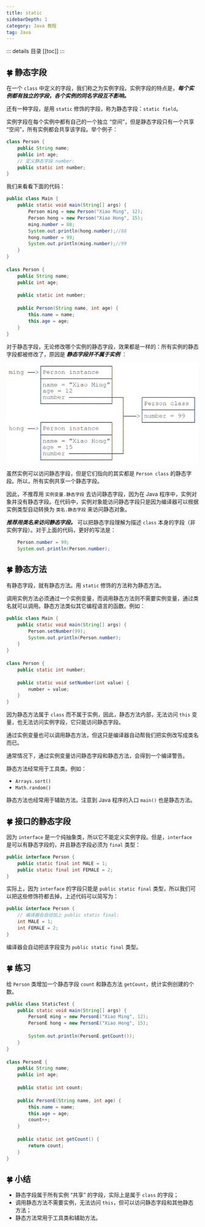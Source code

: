 ```yaml
---
title: static
sidebarDepth: 1
category: Java 教程
tag: Java
---
```


::: details 目录
[[toc]]
:::

## 🍀 静态字段

在一个 `class` 中定义的字段，我们称之为实例字段。实例字段的特点是，**_每个实例都有独立的字段，各个实例的同名字段互不影响。_**

还有一种字段，是用 `static` 修饰的字段，称为静态字段：`static field`。

实例字段在每个实例中都有自己的一个独立 “空间”，但是静态字段只有一个共享 “空间”，所有实例都会共享该字段。举个例子：

```java
class Person {
    public String name;
    public int age;
    // 定义静态字段 number:
    public static int number;
}
```

我们来看看下面的代码：

```java
public class Main {
    public static void main(String[] args) {
        Person ming = new Person("Xiao Ming", 12);
        Person hong = new Person("Xiao Hong", 15);
        ming.number = 88;
        System.out.println(hong.number);//88
        hong.number = 99;
        System.out.println(ming.number);//99
    }
}

class Person {
    public String name;
    public int age;

    public static int number;

    public Person(String name, int age) {
        this.name = name;
        this.age = age;
    }
}
```

对于静态字段，无论修改哪个实例的静态字段，效果都是一样的：所有实例的静态字段都被修改了，原因是 **_静态字段并不属于实例_** ：

![](assets/202206091556794.png)

虽然实例可以访问静态字段，但是它们指向的其实都是 `Person class` 的静态字段。所以，所有实例共享一个静态字段。

因此，不推荐用 `实例变量.静态字段` 去访问静态字段，因为在 Java 程序中，实例对象并没有静态字段。在代码中，实例对象能访问静态字段只是因为编译器可以根据实例类型自动转换为 `类名.静态字段` 来访问静态对象。

**_推荐用类名来访问静态字段。_** 可以把静态字段理解为描述 `class` 本身的字段（非实例字段）。对于上面的代码，更好的写法是：

```java
    Person.number = 99;
    System.out.println(Person.number);
```

## 🍀 静态方法

有静态字段，就有静态方法。用 `static` 修饰的方法称为静态方法。

调用实例方法必须通过一个实例变量，而调用静态方法则不需要实例变量，通过类名就可以调用。静态方法类似其它编程语言的函数。例如：

```java
public class Main {
    public static void main(String[] args) {
        Person.setNumber(99);
        System.out.println(Person.number);
    }
}

class Person {
    public static int number;

    public static void setNumber(int value) {
        number = value;
    }
}
```

因为静态方法属于 `class` 而不属于实例，因此，静态方法内部，无法访问 `this` 变量，也无法访问实例字段，它只能访问静态字段。

通过实例变量也可以调用静态方法，但这只是编译器自动帮我们把实例改写成类名而已。

通常情况下，通过实例变量访问静态字段和静态方法，会得到一个编译警告。

静态方法经常用于工具类。例如：

- `Arrays.sort()`
- `Math.random()`

静态方法也经常用于辅助方法。注意到 Java 程序的入口 `main()` 也是静态方法。

## 🍀 接口的静态字段

因为 `interface` 是一个纯抽象类，所以它不能定义实例字段。但是，`interface` 是可以有静态字段的，并且静态字段必须为 `final` 类型：

```java
public interface Person {
    public static final int MALE = 1;
    public static final int FEMALE = 2;
}
```

实际上，因为 `interface` 的字段只能是 `public static final` 类型，所以我们可以把这些修饰符都去掉，上述代码可以简写为：

```java
public interface Person {
    // 编译器会自动加上 public static final:
    int MALE = 1;
    int FEMALE = 2;
}
```

编译器会自动把该字段变为 `public static final` 类型。

## 🍀 练习

给 `Person` 类增加一个静态字段 `count` 和静态方法 `getCount`，统计实例创建的个数。

```java
public class StaticTest {
    public static void main(String[] args) {
        PersonE ming = new PersonE("Xiao Ming", 12);
        PersonE hong = new PersonE("Xiao Hong", 15);

        System.out.println(PersonE.getCount());
    }
}

class PersonE {
    public String name;
    public int age;

    public static int count;

    public PersonE(String name, int age) {
        this.name = name;
        this.age = age;
        count++;
    }

    public static int getCount() {
        return count;
    }
}
```

## 🍀 小结

- 静态字段属于所有实例 “共享” 的字段，实际上是属于 `class` 的字段；
- 调用静态方法不需要实例，无法访问 `this`，但可以访问静态字段和其他静态方法；
- 静态方法常用于工具类和辅助方法。
